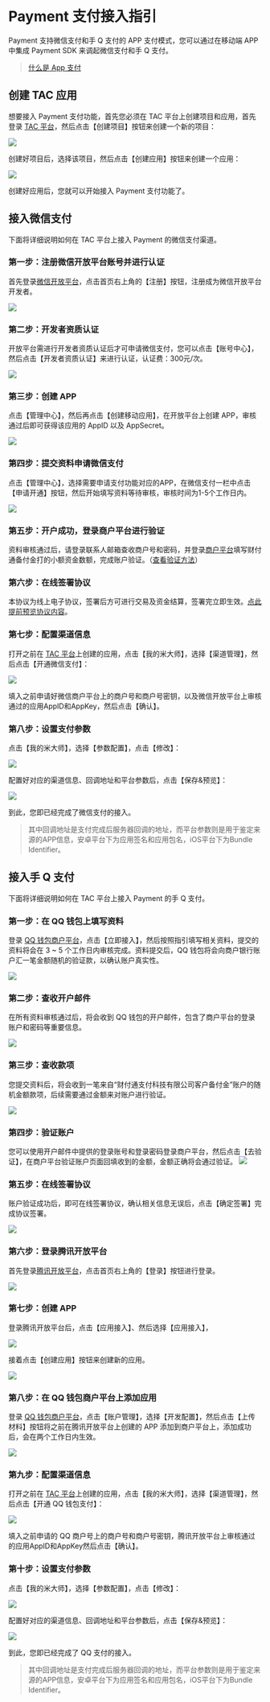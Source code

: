 
# Payment 支付接入指引


Payment 支持微信支付和手 Q 支付的 APP 支付模式，您可以通过在移动端 APP 中集成 Payment SDK 来调起微信支付和手 Q 支付。

> [什么是 App 支付](http://kf.qq.com/faq/17060936FNZj170609vMneY3.html)


## 创建 TAC 应用

想要接入 Payment 支付功能，首先您必须在 TAC 平台上创建项目和应用，首先登录 [TAC 平台](https://console.qcloud.com/tac)，然后点击【创建项目】按钮来创建一个新的项目：

![](http://tac-android-libs-1253960454.cosgz.myqcloud.com/resources/payment_new_project.png?raw=true)

创建好项目后，选择该项目，然后点击【创建应用】按钮来创建一个应用：

![](http://tac-android-libs-1253960454.cosgz.myqcloud.com/resources/payment_new_app.png)

创建好应用后，您就可以开始接入 Payment 支付功能了。

## 接入微信支付

下面将详细说明如何在 TAC 平台上接入 Payment 的微信支付渠道。

### 第一步：注册微信开放平台账号并进行认证

首先登录[微信开放平台](https://open.weixin.qq.com)，点击首页右上角的【注册】按钮，注册成为微信开放平台开发者。

![](http://tac-android-libs-1253960454.cosgz.myqcloud.com/resources/payment_wechat_login.png)

### 第二步：开发者资质认证

开放平台需进行开发者资质认证后才可申请微信支付，您可以点击【账号中心】，然后点击【开发者资质认证】来进行认证，认证费：300元/次。

![](http://tac-android-libs-1253960454.cosgz.myqcloud.com/resources/payment_wechat_verify.png)

### 第三步：创建 APP

点击【管理中心】，然后再点击【创建移动应用】，在开放平台上创建 APP，审核通过后即可获得该应用的 AppID 以及 AppSecret。

![](http://tac-android-libs-1253960454.cosgz.myqcloud.com/resources/payment_wechat_new_app.png)

### 第四步：提交资料申请微信支付

点击【管理中心】，选择需要申请支付功能对应的APP，在微信支付一栏中点击【申请开通】按钮，然后开始填写资料等待审核，审核时间为1-5个工作日内。

![](http://tac-android-libs-1253960454.cosgz.myqcloud.com/resources/payment_wechat_open_pay.png)

### 第五步：开户成功，登录商户平台进行验证

资料审核通过后，请登录联系人邮箱查收商户号和密码，并登录[商户平台](https://pay.weixin.qq.com/index.php/core/home/login)填写财付通备付金打的小额资金数额，完成账户验证。（[查看验证方法](http://kf.qq.com/faq/161220mQjmYj161220n6jYN7.html)）

### 第六步：在线签署协议
本协议为线上电子协议，签署后方可进行交易及资金结算，签署完立即生效。[点此提前预览协议内容](https://pay.weixin.qq.com/index.php/public/apply_sign/protocol)。

### 第七步：配置渠道信息

打开之前在 [TAC 平台](https://console.qcloud.com/tac)上创建的应用，点击【我的米大师】，选择【渠道管理】，然后点击【开通微信支付】：

![](http://tac-android-libs-1253960454.cosgz.myqcloud.com/resources/payment_add_wechat_pay.png?raw=true)

填入之前申请好微信商户平台上的商户号和商户号密钥，以及微信开放平台上审核通过的应用AppID和AppKey，然后点击【确认】。

### 第八步：设置支付参数

点击【我的米大师】，选择【参数配置】，点击【修改】：

![](http://tac-android-libs-1253960454.cosgz.myqcloud.com/resources/payment_confirm_conf.png)

配置好对应的渠道信息、回调地址和平台参数后，点击【保存&预览】：

![](http://tac-android-libs-1253960454.cosgz.myqcloud.com/resources/payment_input_config.png?raw=true)

到此，您即已经完成了微信支付的接入。

> 其中回调地址是支付完成后服务器回调的地址，而平台参数则是用于鉴定来源的APP信息，安卓平台下为应用签名和应用包名，iOS平台下为Bundle Identifier。 

## 接入手 Q 支付

下面将详细说明如何在 TAC 平台上接入 Payment 的手 Q 支付。

### 第一步：在 QQ 钱包上填写资料

登录 [QQ 钱包商户平台](https://qpay.qq.com)，点击【立即接入】，然后按照指引填写相关资料，提交的资料将会在 3 ~ 5 个工作日内审核完成。资料提交后，QQ 钱包将会向商户银行账户汇一笔金额随机的验证款，以确认账户真实性。

![](http://tac-android-libs-1253960454.cosgz.myqcloud.com/resources/payment_qq_wallet_login.png?raw=true)

### 第二步：查收开户邮件

在所有资料审核通过后，将会收到 QQ 钱包的开户邮件，包含了商户平台的登录账户和密码等重要信息。

![](http://tac-android-libs-1253960454.cosgz.myqcloud.com/resources/payment_qq_open_email.jpg)

### 第三步：查收款项

您提交资料后，将会收到一笔来自“财付通支付科技有限公司客户备付金”账户的随机金额款项，后续需要通过金额来对账户进行验证。 

![](http://tac-android-libs-1253960454.cosgz.myqcloud.com/resources/payment_qq_money.jpg?raw=true)

### 第四步：验证账户

您可以使用开户邮件中提供的登录账号和登录密码登录商户平台，然后点击【去验证】，在商户平台验证账户页面回填收到的金额，金额正确将会通过验证。
![](http://tac-android-libs-1253960454.cosgz.myqcloud.com/resources/payment_qq_verify_account.jpg)

### 第五步：在线签署协议

账户验证成功后，即可在线签署协议，确认相关信息无误后，点击【确定签署】完成协议签署。

![](http://tac-android-libs-1253960454.cosgz.myqcloud.com/resources/payment_qq_sign.jpg)

### 第六步：登录腾讯开放平台

首先登录[腾讯开放平台](http://open.qq.com/)，点击首页右上角的【登录】按钮进行登录。

![](http://tac-android-libs-1253960454.cosgz.myqcloud.com/resources/payment_qq_open_login.png)

### 第七步：创建 APP

登录腾讯开放平台后，点击【应用接入】、然后选择【应用接入】，

![](http://tac-android-libs-1253960454.cosgz.myqcloud.com/resources/payment_qq_new_app_1.png)

接着点击【创建应用】按钮来创建新的应用。

![](http://tac-android-libs-1253960454.cosgz.myqcloud.com/resources/payment_qq_new_app_2.png?raw=true)
### 第八步：在 QQ 钱包商户平台上添加应用

登录 [QQ 钱包商户平台](https://qpay.qq.com)，点击【账户管理】，选择【开发配置】，然后点击【上传材料】按钮将之前在腾讯开放平台上创建的 APP 添加到商户平台上，添加成功后，会在两个工作日内生效。

![](http://tac-android-libs-1253960454.cosgz.myqcloud.com/resources/payment_qq_add_app.png)

### 第九步：配置渠道信息

打开之前在 [TAC 平台](https://console.qcloud.com/tac)上创建的应用，点击【我的米大师】，选择【渠道管理】，然后点击【开通 QQ 钱包支付】：

![](http://tac-android-libs-1253960454.cosgz.myqcloud.com/resources/payment_new_qq_pay.png)

填入之前申请的 QQ 商户号上的商户号和商户号密钥，腾讯开放平台上审核通过的应用AppID和AppKey然后点击【确认】。

### 第十步：设置支付参数

点击【我的米大师】，选择【参数配置】，点击【修改】：

![](http://tac-android-libs-1253960454.cosgz.myqcloud.com/resources/payment_confirm_conf.png?raw=true)

配置好对应的渠道信息、回调地址和平台参数后，点击【保存&预览】：

![](http://tac-android-libs-1253960454.cosgz.myqcloud.com/resources/payment_input_config.png)

到此，您即已经完成了 QQ 支付的接入。

> 其中回调地址是支付完成后服务器回调的地址，而平台参数则是用于鉴定来源的APP信息，安卓平台下为应用签名和应用包名，iOS平台下为Bundle Identifier。 














